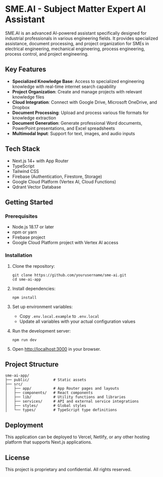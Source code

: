 # SME.AI - Subject Matter Expert AI Assistant

SME.AI is an advanced AI-powered assistant specifically designed for industrial professionals in various engineering fields. It provides specialized assistance, document processing, and project organization for SMEs in electrical engineering, mechanical engineering, process engineering, process control, and project engineering.

## Key Features

- **Specialized Knowledge Base**: Access to specialized engineering knowledge with real-time internet search capability
- **Project Organization**: Create and manage projects with relevant knowledge files
- **Cloud Integration**: Connect with Google Drive, Microsoft OneDrive, and Dropbox
- **Document Processing**: Upload and process various file formats for knowledge extraction
- **Document Generation**: Generate professional Word documents, PowerPoint presentations, and Excel spreadsheets
- **Multimodal Input**: Support for text, images, and audio inputs

## Tech Stack

- Next.js 14+ with App Router
- TypeScript
- Tailwind CSS
- Firebase (Authentication, Firestore, Storage)
- Google Cloud Platform (Vertex AI, Cloud Functions)
- Qdrant Vector Database

## Getting Started

### Prerequisites

- Node.js 18.17 or later
- npm or yarn
- Firebase project
- Google Cloud Platform project with Vertex AI access

### Installation

1. Clone the repository:
   ```
   git clone https://github.com/yourusername/sme-ai.git
   cd sme-ai-app
   ```

2. Install dependencies:
   ```
   npm install
   ```

3. Set up environment variables:
   - Copy `.env.local.example` to `.env.local`
   - Update all variables with your actual configuration values

4. Run the development server:
   ```
   npm run dev
   ```

5. Open [http://localhost:3000](http://localhost:3000) in your browser.

## Project Structure

```
sme-ai-app/
├── public/           # Static assets
├── src/
│   ├── app/          # App Router pages and layouts
│   ├── components/   # React components
│   ├── lib/          # Utility functions and libraries
│   ├── services/     # API and external service integrations
│   ├── styles/       # Global styles
│   └── types/        # TypeScript type definitions
```

## Deployment

This application can be deployed to Vercel, Netlify, or any other hosting platform that supports Next.js applications.

## License

This project is proprietary and confidential. All rights reserved.

